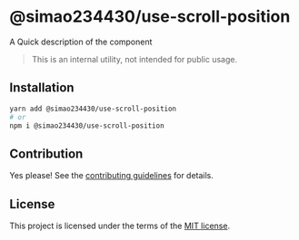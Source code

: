 # @simao234430/use-scroll-position

A Quick description of the component

> This is an internal utility, not intended for public usage.

## Installation

```sh
yarn add @simao234430/use-scroll-position
# or
npm i @simao234430/use-scroll-position
```

## Contribution

Yes please! See the
[contributing guidelines](https://github.com/xiaosimao123/yooui/blob/master/CONTRIBUTING.md)
for details.

## License

This project is licensed under the terms of the
[MIT license](https://github.com/xiaosimao123/yooui/blob/master/LICENSE).
